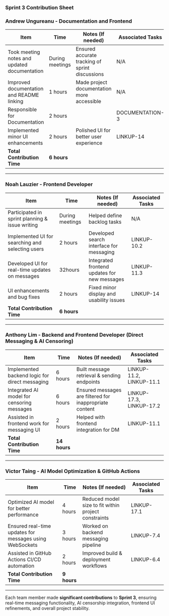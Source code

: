 ### **Sprint 3 Contribution Sheet**  

### **Andrew Ungureanu - Documentation and Frontend**  
| Item                                       | Time         | Notes (If needed)                                  | Associated Tasks |
|--------------------------------------------|-------------|---------------------------------------------------|-----------------|
| Took meeting notes and updated documentation | During meetings | Ensured accurate tracking of sprint discussions  | N/A             |
| Improved documentation and README linking   | 1 hours     | Made project documentation more accessible       | N/A             |
| Responsible for Documentation | 2 hours |  | DOCUMENTATION-3 |
| Implemented minor UI enhancements          | 2 hours     | Polished UI for better user experience          | LINKUP-14       |
| **Total Contribution Time**                | **6 hours**  |                                                 |                 |

---

### **Noah Lauzier - Frontend Developer**  
| Item                                       | Time         | Notes (If needed)                                  | Associated Tasks |
|--------------------------------------------|-------------|---------------------------------------------------|-----------------|
| Participated in sprint planning & issue writing | During meetings | Helped define backlog tasks                      | N/A             |
| Implemented UI for searching and selecting users | 2 hours | Developed search interface for messaging        | LINKUP-10.2     |
| Developed UI for real-time updates on messages | 32hours | Integrated frontend updates for new messages   | LINKUP-11.3     |
| UI enhancements and bug fixes               | 2 hours     | Fixed minor display and usability issues       | LINKUP-14       |
| **Total Contribution Time**                 | **6 hours**  |                                                 |                 |

---

### **Anthony Lim - Backend and Frontend Developer (Direct Messaging & AI Censoring)**  
| Item                                       | Time         | Notes (If needed)                                  | Associated Tasks |
|--------------------------------------------|-------------|---------------------------------------------------|-----------------|
| Implemented backend logic for direct messaging | 6 hours  | Built message retrieval & sending endpoints    | LINKUP-11.2, LINKUP-11.1 |
| Integrated AI model for censoring messages  | 6 hours | Ensured messages are filtered for inappropriate content | LINKUP-17.3, LINKUP-17.2 |
| Assisted in frontend work for messaging UI  | 2 hours | Helped with frontend integration for DM        | LINKUP-11.1     |
| **Total Contribution Time**                 | **14 hours** |                                                 |                 |

---

### **Victor Taing - AI Model Optimization & GitHub Actions**  
| Item                                       | Time         | Notes (If needed)                                  | Associated Tasks |
|--------------------------------------------|-------------|---------------------------------------------------|-----------------|
| Optimized AI model for better performance  | 4 hours | Reduced model size to fit within project constraints | LINKUP-17.1     |
| Ensured real-time updates for messages using WebSockets | 3 hours | Worked on backend messaging pipeline            | LINKUP-7.4      |
| Assisted in GitHub Actions CI/CD automation | 2 hours | Improved build & deployment workflows          | LINKUP-6.4      |
| **Total Contribution Time**                 | **9 hours** |                                                 |                 |

---

Each team member made **significant contributions** to **Sprint 3**, ensuring real-time messaging functionality, AI censorship integration, frontend UI refinements, and overall project stability.